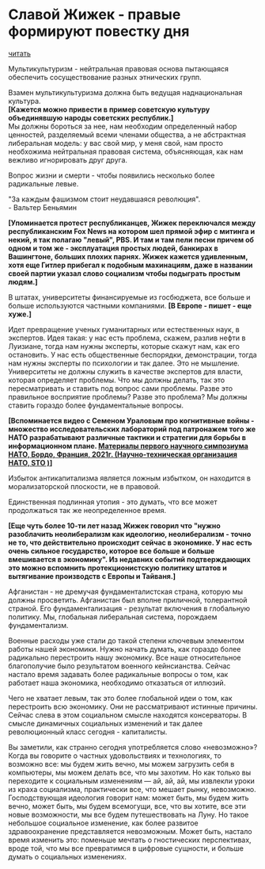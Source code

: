 # Славой Жижек - правые формируют повестку дня

[читать](https://moreknig.org/reader/89836/)

Мультикультуризм - нейтральная правовая основа пытающаяся
обеспечить сосуществование разных этнических групп.

Взамен мультикультуризма должна быть ведущая наднациональная 
культура. <br>
**[Кажется можно привести в пример 
советскую культуру объединявшую народы советских республик.]** <br>
Мы должны бороться за нее, нам необходим определенный набор
ценностей, разделяемый всеми членами общества, а не абстрактная
либеральная модель: у вас свой мир, у меня свой, нам просто
необхожима нейтральная правовая система, объясняющая, как
нам вежливо игнорировать друг друга.

Вопрос жизни и смерти - чтобы появились несколько более
радикальные левые.

"За каждым фашизмом стоит неудавшаяся революция". <br>
\- Вальтер Беньямин

**[Упоминается протест республиканцев, Жижек переключался
между республиканским Fox News на котором шел прямой 
эфир с митинга и некий, я так полагаю "левый", PBS. 
И там и там пели песни причем об одном и том же - 
эксплуатация простых людей, банкирах в Вашингтоне,
больших плохих парнях. Жижек кажется удивленным, хотя
еще Гитлер прибегал к подобным махинациям, даже в названии
своей партии указал слово социализм чтобы подыграть простым
людям.]**

В штатах, университеты финансируемые из госбюджета, все
больше и больше используются частными компаниями. 
**[В Европе - пишет - еще хуже.]** 

Идет превращение ученых гуманитарных или естественных наук,
в экспертов. Идея такая: у нас есть проблема, скажем, разлив
нефти в Луизиане, тогда нам нужны эксперты, которые скажут
нам, как его остановить. У нас есть общественные беспорядки,
демонстрации, тогда нам нужны эксперты по психологии и так
далее. Это не мышление. Университеты не должны служить в
качестве экспертов для власти, которая определяет проблемы.
Что мы должны делать, так это пересматривать и ставить под 
вопрос сами проблемы. Разве это правильное восприятие 
проблемы? Разве это проблема? Мы должны ставить гораздо 
более фундаментальные вопросы.

**[Вспоминается видео с Семеном Ураловым про когнитивные
войны - множество исследовательских лабораторий под 
патронажем того же НАТО разрабатывают различные тактики и
стратегии для борьбы в информационном плане.
[Материалы первого научного симпозиума НАТО, Бордо, Франция, 2021г. (Научно-техническая организация НАТО, STO )](https://www.innovationhub-act.org/sites/default/files/2022-03/Cognitive%20Warfare%20Symposium%20-%20ENSC%20-%20March%202022%20Publication.pdf)]**

Избыток антикапитализма является ложным избытком, он 
находится в морализаторской плоскости, не в правовой.

Единственная подлинная утопия - это думать, что все может
продолжаться так же неопределенное время.

**[Еще чуть более 10-ти лет назад Жижек говорил что
"нужно разоблачить неолиберализм как идеологию, неолиберализм -
точно не то, что действительно происходит сейчас в экономике.
У нас есть очень сильное государство, которое все больше
и больше вмешивается в экономику".
Из недавних событий подтверждающих это можно
вспомнить протекционистскую политику штатов
и вытягивание производств с Европы и Тайваня.]**

Афганистан - не дремучая фундаменталистская страна, которую
мы должны просветить. Афганистан был вполне приличной,
толерантной страной. Его фундаментализация - результат
включения в глобальную политику. Мы, глобальная либеральная
система, порождаем фундаментализм.

Военные расходы уже стали до такой степени ключевым
элементом работы нашей экономики. Нужно начать думать, как
гораздо более радикально перестроить нашу экономику.
Все наше относительное благополучие было результатом военного
кейнсианства. Сейчас настало время задавать более 
радикальные вопросы о том, как работает наша экономика,
необходимо отказаться от иллюзий.

Чего не хватает левым, так это более глобальной идеи о том,
как перестроить всю экономику. Они не рассматривают 
истинные причины. Сейчас слева в этом социальном смысле
находятся консерваторы. В смысле динамичных социальных 
изменений и так далее революционный класс сегодня -
капиталисты.

Вы заметили, как странно сегодня употребляется слово
«невозможно»? Когда вы говорите о частных удовольствиях 
и технологиях, то возможно все: мы будем жить вечно, мы 
можем загрузить себя в компьютеры, мы можем делать все,
что мы захотим. Но как только вы переходите к социальным 
изменениям — ай, ай, ай, мы извлекли уроки из краха 
социализма, практически все, что мешает рынку, невозможно.
Господствующая идеология говорит нам: может быть, мы
будем жить вечно, может быть, мы будем всемогущи, все, 
что вы хотите, все эти новые возможности, мы все будем 
путешествовать на Луну. Но такое небольшое социальное 
изменение, как более развитое здравоохранение 
представляется невозможным. Может быть, настало время 
изменить это: поменьше мечтать о гностических
перспективах, вроде той, что мы все превратимся в 
цифровые сущности, и больше думать о социальных изменениях.